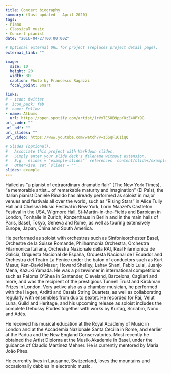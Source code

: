 ```yaml
---
title: Concert biography
summary: (last updated - April 2020)
tags:
- Piano
- Classical music
- Concert pianist
date: "2016-04-27T00:00:00Z"

# Optional external URL for project (replaces project detail page).
external_link: ""

image:
  size: 10
  height: 20
  width: 30
  caption: Photo by Francesco Ragazzi
  focal_point: Smart

links:
# - icon: twitter
#  icon_pack: fab
#  name: Follow
- name: Albums
  url: https://open.spotify.com/artist/1rVxTESUB9ppYOzZ4OPY9G
url_code: ""
url_pdf: ""
url_slides: ""
url_video: https://www.youtube.com/watch?v=z5SqF161iqQ

# Slides (optional).
#   Associate this project with Markdown slides.
#   Simply enter your slide deck's filename without extension.
#   E.g. `slides = "example-slides"` references `content/slides/example-slides.md`.
#   Otherwise, set `slides = ""`.
slides: example
---
```


Hailed as “a pianist of extraordinary dramatic flair” (The New York Times), “a memorable artist… of remarkable maturity and imagination” (El Paìs), the Italian pianist Daniele Rinaldo has already performed as soloist in major venues and festivals all over the world, such as “Rising Stars” in Alice Tully Hall and Chelsea Music Festival in New York, Lorin Maazel’s Castleton Festival in the USA, Wigmore Hall, St-Martin-in-the-Fields and Barbican in London, Tonhalle in Zurich, Konzerthaus in Berlin and in the main halls of Paris, Basel, Tokyo, Geneva and Rome, as well as touring extensively Europe, Japan, China and South America. 

He performed as soloist with orchestras such as Sinfonieorchester Basel, Orchestre de la Suisse Romande, Philharmonia Orchestra, Orchestra Filarmonica Italiana, Orchestra Nazionale della RAI, Real Filarmonica de Galicia, Orquesta Nacional de España, Orquesta Nacional de l’Ecuador and Orchestra del Teatro La Fenice under the baton of conductors such as Kurt Masur, Ken-David Masur, Howard Shelley, Lahav Shani, Fabio Luisi, Juanjo Mena, Kazuki Yamada. He was a prizewinner in international competitions such as Paloma O'Shea in Santander, Cleveland, Barcelona, Cagliari and more, and was the recipient of the prestigious Tunnell Trust and Kirckman Prizes in London.  Very active also as a chamber musician, he performed with the Hagen, Arditti and Casals String Quartets, as well as collaborating regularly with ensembles from duo to sextet. He recorded for Rai, Velut Luna, Guild and Heritage, and his upcoming release as soloist includes the complete Debussy Études together with works by Kurtág, Scriabin, Nono and Adès. 

He received his musical education at the Royal Academy of Music in London and at the Accademia Nazionale Santa Cecilia in Rome, and earlier at the Padua and the New England Conservatories. Most recently he obtained the Artist Diploma at the Musik-Akademie in Basel, under the guidance of Claudio Martínez Mehner. He is currently mentored by Maria João Pires.

He currently lives in Lausanne, Switzerland, loves the mountains and occasionally dabbles in electronic music.
